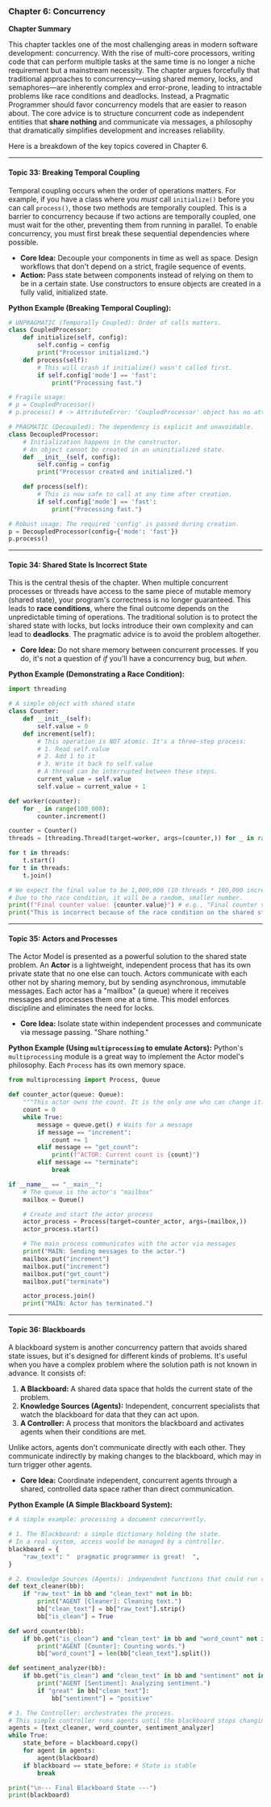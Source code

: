 ### **Chapter 6: Concurrency**

**Chapter Summary**

This chapter tackles one of the most challenging areas in modern software development: concurrency. With the rise of multi-core processors, writing code that can perform multiple tasks at the same time is no longer a niche requirement but a mainstream necessity. The chapter argues forcefully that traditional approaches to concurrency—using shared memory, locks, and semaphores—are inherently complex and error-prone, leading to intractable problems like race conditions and deadlocks. Instead, a Pragmatic Programmer should favor concurrency models that are easier to reason about. The core advice is to structure concurrent code as independent entities that **share nothing** and communicate via messages, a philosophy that dramatically simplifies development and increases reliability.

Here is a breakdown of the key topics covered in Chapter 6.

***

#### **Topic 33: Breaking Temporal Coupling**

Temporal coupling occurs when the order of operations matters. For example, if you have a class where you *must* call `initialize()` before you can call `process()`, those two methods are temporally coupled. This is a barrier to concurrency because if two actions are temporally coupled, one must wait for the other, preventing them from running in parallel. To enable concurrency, you must first break these sequential dependencies where possible.

*   **Core Idea:** Decouple your components in time as well as space. Design workflows that don't depend on a strict, fragile sequence of events.
*   **Action:** Pass state between components instead of relying on them to be in a certain state. Use constructors to ensure objects are created in a fully valid, initialized state.

**Python Example (Breaking Temporal Coupling):**
```python
# UNPRAGMATIC (Temporally Coupled): Order of calls matters.
class CoupledProcessor:
    def initialize(self, config):
        self.config = config
        print("Processor initialized.")
    def process(self):
        # This will crash if initialize() wasn't called first.
        if self.config['mode'] == 'fast':
            print("Processing fast.")

# Fragile usage:
# p = CoupledProcessor()
# p.process() # -> AttributeError: 'CoupledProcessor' object has no attribute 'config'

# PRAGMATIC (Decoupled): The dependency is explicit and unavoidable.
class DecoupledProcessor:
    # Initialization happens in the constructor.
    # An object cannot be created in an uninitialized state.
    def __init__(self, config):
        self.config = config
        print("Processor created and initialized.")

    def process(self):
        # This is now safe to call at any time after creation.
        if self.config['mode'] == 'fast':
            print("Processing fast.")

# Robust usage: The required 'config' is passed during creation.
p = DecoupledProcessor(config={'mode': 'fast'})
p.process()
```

***

#### **Topic 34: Shared State Is Incorrect State**

This is the central thesis of the chapter. When multiple concurrent processes or threads have access to the same piece of mutable memory (shared state), your program's correctness is no longer guaranteed. This leads to **race conditions**, where the final outcome depends on the unpredictable timing of operations. The traditional solution is to protect the shared state with locks, but locks introduce their own complexity and can lead to **deadlocks**. The pragmatic advice is to avoid the problem altogether.

*   **Core Idea:** Do not share memory between concurrent processes. If you do, it's not a question of *if* you'll have a concurrency bug, but *when*.

**Python Example (Demonstrating a Race Condition):**
```python
import threading

# A simple object with shared state
class Counter:
    def __init__(self):
        self.value = 0
    def increment(self):
        # This operation is NOT atomic. It's a three-step process:
        # 1. Read self.value
        # 2. Add 1 to it
        # 3. Write it back to self.value
        # A thread can be interrupted between these steps.
        current_value = self.value
        self.value = current_value + 1

def worker(counter):
    for _ in range(100_000):
        counter.increment()

counter = Counter()
threads = [threading.Thread(target=worker, args=(counter,)) for _ in range(10)]

for t in threads:
    t.start()
for t in threads:
    t.join()

# We expect the final value to be 1,000,000 (10 threads * 100,000 increments).
# Due to the race condition, it will be a random, smaller number.
print(f"Final counter value: {counter.value}") # e.g., "Final counter value: 248173"
print("This is incorrect because of the race condition on the shared state.")
```

***

#### **Topic 35: Actors and Processes**

The Actor Model is presented as a powerful solution to the shared state problem. An **Actor** is a lightweight, independent process that has its own private state that no one else can touch. Actors communicate with each other not by sharing memory, but by sending asynchronous, immutable messages. Each actor has a "mailbox" (a queue) where it receives messages and processes them one at a time. This model enforces discipline and eliminates the need for locks.

*   **Core Idea:** Isolate state within independent processes and communicate via message passing. "Share nothing."

**Python Example (Using `multiprocessing` to emulate Actors):**
Python's `multiprocessing` module is a great way to implement the Actor model's philosophy. Each `Process` has its own memory space.
```python
from multiprocessing import Process, Queue

def counter_actor(queue: Queue):
    """This actor owns the count. It is the only one who can change it."""
    count = 0
    while True:
        message = queue.get() # Waits for a message
        if message == "increment":
            count += 1
        elif message == "get_count":
            print(f"ACTOR: Current count is {count}")
        elif message == "terminate":
            break

if __name__ == "__main__":
    # The queue is the actor's "mailbox"
    mailbox = Queue()

    # Create and start the actor process
    actor_process = Process(target=counter_actor, args=(mailbox,))
    actor_process.start()

    # The main process communicates with the actor via messages
    print("MAIN: Sending messages to the actor.")
    mailbox.put("increment")
    mailbox.put("increment")
    mailbox.put("get_count")
    mailbox.put("terminate")

    actor_process.join()
    print("MAIN: Actor has terminated.")
```

***

#### **Topic 36: Blackboards**

A blackboard system is another concurrency pattern that avoids shared state issues, but it's designed for different kinds of problems. It's useful when you have a complex problem where the solution path is not known in advance. It consists of:
1.  **A Blackboard:** A shared data space that holds the current state of the problem.
2.  **Knowledge Sources (Agents):** Independent, concurrent specialists that watch the blackboard for data that they can act upon.
3.  **A Controller:** A process that monitors the blackboard and activates agents when their conditions are met.

Unlike actors, agents don't communicate directly with each other. They communicate indirectly by making changes to the blackboard, which may in turn trigger other agents.

*   **Core Idea:** Coordinate independent, concurrent agents through a shared, controlled data space rather than direct communication.

**Python Example (A Simple Blackboard System):**
```python
# A simple example: processing a document concurrently.

# 1. The Blackboard: a simple dictionary holding the state.
# In a real system, access would be managed by a controller.
blackboard = {
    "raw_text": "  pragmatic programmer is great!  ",
}

# 2. Knowledge Sources (Agents): independent functions that could run concurrently.
def text_cleaner(bb):
    if "raw_text" in bb and "clean_text" not in bb:
        print("AGENT [Cleaner]: Cleaning text.")
        bb["clean_text"] = bb["raw_text"].strip()
        bb["is_clean"] = True

def word_counter(bb):
    if bb.get("is_clean") and "clean_text" in bb and "word_count" not in bb:
        print("AGENT [Counter]: Counting words.")
        bb["word_count"] = len(bb["clean_text"].split())

def sentiment_analyzer(bb):
    if bb.get("is_clean") and "clean_text" in bb and "sentiment" not in bb:
        print("AGENT [Sentiment]: Analyzing sentiment.")
        if "great" in bb["clean_text"]:
            bb["sentiment"] = "positive"

# 3. The Controller: orchestrates the process.
# This simple controller runs agents until the blackboard stops changing.
agents = [text_cleaner, word_counter, sentiment_analyzer]
while True:
    state_before = blackboard.copy()
    for agent in agents:
        agent(blackboard)
    if blackboard == state_before: # State is stable
        break

print("\n--- Final Blackboard State ---")
print(blackboard)
```
